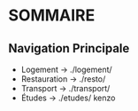# SOMMAIRE

## Navigation Principale
- Logement → ./logement/
- Restauration → ./resto/
- Transport → ./transport/
- Études → ./etudes/
kenzo